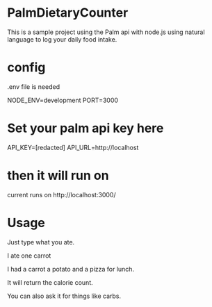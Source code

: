 # PalmDietaryCounter
This is a sample project using the Palm api with node.js using natural language to log your daily food intake.

# config

.env file is needed 

NODE_ENV=development
PORT=3000
# Set your palm api key here
API_KEY=[redacted]
API_URL=http://localhost


# then it will run on

current runs on http://localhost:3000/


# Usage

Just type what you ate.

I ate one carrot

I had a carrot a potato and a pizza for lunch.


It will return the calorie count.

You can also ask it for things like carbs.
